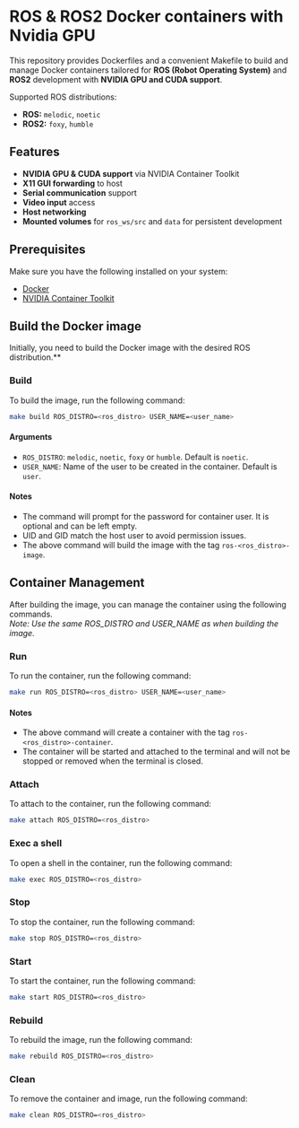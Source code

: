 # ROS & ROS2 Docker containers with Nvidia GPU
This repository provides Dockerfiles and a convenient Makefile to build and manage Docker containers tailored for **ROS (Robot Operating System)** and **ROS2** development with **NVIDIA GPU and CUDA support**.

Supported ROS distributions:

- **ROS:** `melodic`, `noetic`
- **ROS2:** `foxy`, `humble`

## Features
- **NVIDIA GPU & CUDA support** via NVIDIA Container Toolkit
- **X11 GUI forwarding** to host
- **Serial communication** support
- **Video input** access
- **Host networking**
- **Mounted volumes** for `ros_ws/src` and `data` for persistent development

## Prerequisites
Make sure you have the following installed on your system:
- [Docker](https://docs.docker.com/get-docker/)
- [NVIDIA Container Toolkit](https://docs.nvidia.com/datacenter/cloud-native/container-toolkit/install-guide.html)

## Build the Docker image
Initially, you need to build the Docker image with the desired ROS distribution.**
### Build
To build the image, run the following command:
```bash
make build ROS_DISTRO=<ros_distro> USER_NAME=<user_name>
```
#### Arguments
- `ROS_DISTRO`: `melodic`, `noetic`, `foxy` or `humble`. Default is `noetic`.
- `USER_NAME`: Name of the user to be created in the container. Default is `user`.

#### Notes
- The command will prompt for the password for container user. It is optional and can be left empty.
- UID and GID match the host user to avoid permission issues.
- The above command will build the image with the tag `ros-<ros_distro>-image`.

## Container Management
After building the image, you can manage the container using the following commands.  
_Note: Use the same ROS_DISTRO and USER_NAME as when building the image._

### Run
To run the container, run the following command:
```bash
make run ROS_DISTRO=<ros_distro> USER_NAME=<user_name>
```

#### Notes
- The above command will create a container with the tag `ros-<ros_distro>-container`.
- The container will be started and attached to the terminal and will not be stopped or removed when the terminal is closed.

### Attach
To attach to the container, run the following command:
```bash
make attach ROS_DISTRO=<ros_distro>
```

### Exec a shell
To open a shell in the container, run the following command:
```bash
make exec ROS_DISTRO=<ros_distro>
```

### Stop
To stop the container, run the following command:
```bash
make stop ROS_DISTRO=<ros_distro>
```

### Start
To start the container, run the following command:
```bash
make start ROS_DISTRO=<ros_distro>
```

### Rebuild
To rebuild the image, run the following command:
```bash
make rebuild ROS_DISTRO=<ros_distro>
```

### Clean
To remove the container and image, run the following command:
```bash
make clean ROS_DISTRO=<ros_distro>
```